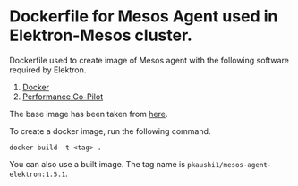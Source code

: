 # Dockerfile for Mesos Agent used in Elektron-Mesos cluster. 
Dockerfile used to create image of Mesos agent with the following software required by Elektron.
1. [Docker](https://docs.docker.com/install/linux/docker-ce/ubuntu/)
2. [Performance Co-Pilot](http://pcp.io/)

The base image has been taken from [here](https://github.com/ridv/aurora-docker/blob/master/mesos/Dockerfile).

To create a docker image, run the following command.
```commandline
docker build -t <tag> .
```

You can also use a built image. The tag name is `pkaushi1/mesos-agent-elektron:1.5.1`.
